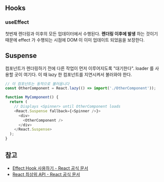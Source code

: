 ## Hooks

### useEffect
첫번재 렌더링과 이후의 모든 업데이터에서 수행된다. **렌더링 이후에 발생** 하는 것이기 때문에 effect 가 수행되는 시점에 DOM 이 이미 업데이트 되었음을 보장한다.

## Suspense
컴포넌트가 렌더링하기 전에 다른 작업이 먼저 이루어지도록 "대기한다".
loader 를 사용할 곳이 여기다. 이 때 lazy 한 컴포넌트를 지연시켜서 불러와야 한다. 
```js
// 이 컴포넌트는 동적으로 불러옵니다
const OtherComponent = React.lazy(() => import('./OtherComponent'));

function MyComponent() {
  return (
    // Displays <Spinner> until OtherComponent loads
    <React.Suspense fallback={<Spinner />}>
      <div>
        <OtherComponent />
      </div>
    </React.Suspense>
  );
}
```

## 참고
- [Effect Hook 사용하기 - React 공식 문서](https://ko.reactjs.org/docs/hooks-effect.html)
- [React 최상위 API - React 공식 문서](https://ko.reactjs.org/docs/react-api.html#reactsuspense)